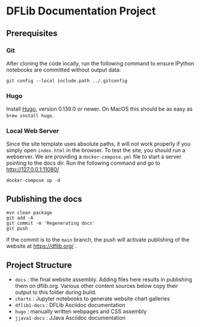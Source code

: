 # DFLib Documentation Project

## Prerequisites

### Git
After cloning the code locally, run the following command to ensure IPython notebooks are committed without output 
data:
```
git config --local include.path ../.gitconfig
```

### Hugo
Install [Hugo](https://gohugo.io/installation/), version 0.139.0 or newer. On MacOS this should be as easy as 
`brew install hugo`.

### Local Web Server
Since the site template uses absolute paths, it will not work properly if you simply open `index.html` in the browser.
To test the site, you should run a webserver. We are providing a `docker-compose.yml` file to start a server pointing
to the docs dir. Run the following command and go to http://127.0.0.1:11080/ 

```
docker-compose up -d
```

## Publishing the docs

```
mvn clean package
git add -A
git commit -m 'Regenerating docs'
git push
```

If the commit is to the `main` branch, the push will activate publishing of the website at
https://dflib.org/ .

## Project Structure

* `docs` : the final website assembly. Adding files here results in publishing them on dflib.org. Various other content
  sources below copy their output to this folder during build.
* `charts` : Jupyter notebooks to generate website chart galleries
* `dflib1-docs` : DFLib Asciidoc documentation
* `hugo` : manually written webpages and CSS assembly
* `jjava1-docs` : JJava Asciidoc documentation
